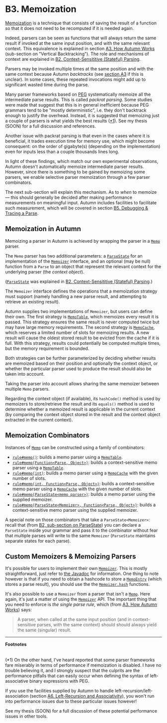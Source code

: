 # B3. Memoization

[Memoization] is a technique that consists of saving the result of a function so that it does not
need to be recomputed if it is needed again.

Indeed, parsers can be seen as functions that will always return the same result if invoked at the
same input position, and with the same relevant context. This equivalence is explained in section
[A3. How Autumn Works] (sub-section on "Vertical Backtracking"). The role and mechanisms of context
are explained in [B2. Context-Sensititive (Stateful) Parsing].

Parsers may be invoked multiple times at the same position and with the same context because Autumn
*backtracks* (see [section A3] if this is unclear). In some cases, these repeated invocations might
add up to significant wasted time during the parse.

Many parser frameworks based on [PEG] systematically memoize all the intermediate parse results.
This is called *packrat parsing*. Some studies were made that suggest that this is in general
inefficient because PEG grammars tend to be "mostly deterministic", i.e. they don't backtrack enough
to justify the overhead. Instead, it is suggested that memoizing just a couple of parsers is what
yields the best results ([*1]). See my thesis (SOON) for a full discussion and references.

Another issue with packrat parsing is that even in the cases where it is beneficial, it trades
execution time for memory use, which might become consequent: on the order of gigabyte(s) (depending
on the implementation) even for inputs less than a couple thousands lines long.

In light of these findings, which match our own experimental observations, Autumn doesn't
automatically memoize intermediate parser results. However, since there is something to be gained by
memoizing some parsers, we enable selective parser memoization through a few parser combinators.

The next sub-section will explain this mechanism. As to *when* to memoize — this should generally
be decided after making performance measurements on meaningful input. Autumn includes facilities
to facilitate such measurement, which will be covered in section [B5. Debugging & Tracing a Parse].

[Memoization]: https://en.wikipedia.org/wiki/Memoization
[section A3]: A3-how-autumn-works.md
[A3. How Autumn Works]: A3-how-autumn-works.md#vertical-backtracking
[B2. Context-Sensititive (Stateful) Parsing]: B2-context-sensitive-parsing.md
[PEG]: https://en.wikipedia.org/wiki/Parsing_expression_grammar
[B5. Debugging & Tracing a Parse]: B5-debugging-tracing.md

## Memoization in Autumn

Memoizing a parser in Autumn is achieved by wrapping the parser in a [`Memo`] parser.

The `Memo` parser has two additional parameters: a [`ParseState`] for an implementation of the
[`Memoizer`] interface, and an optional (may be null) function from a `Parse` to an object that
represent the relevant context for the underlying parser (the *context object*).

([`ParseState`] was explained in [B2. Context-Sensititive (Stateful) Parsing][B2-parse].)

The `Memoizer` interface defines the operations that a memoization strategy must support (namely
handling a new parse result, and attempting to retrieve an existing result).

Autumn supplies two implementations of `Memoizer`, but users can define their own. The first
strategy is [`MemoTable`], which memoizes every result it is passed. This strategy ensures the same
result is never computed twice but may have large memory requirements. The second strategy is
[`MemoCache`], which reserves a limited number of slots for memoizing results. A new result will
cause the oldest stored result to be evicted from the cache if it is full. With this strategy,
results could potentially be computed multiple times, but the memory requirement is bounded.

Both strategies can be further parameterized by deciding whether results are memoized based on their
position and optionally the context object, or whether the particular parser used to produce the
result should also be taken into account.

Taking the parser into account allows sharing the same memoizer between multiple `Memo` parsers.

Regarding the context object (if available), its `hashCode()` method is used by memoizers to
store/retrieve the result and its `equals()` method is used to determine whether a memoized result
is applicable in the current context (by comparing the context object stored in the result and the
context object extracted in the current context). 

[`Memo`]: https://javadoc.jitpack.io/com/github/norswap/autumn4/-SNAPSHOT/javadoc/norswap/autumn/parsers/Memo.html
[`Memoizer`]: https://javadoc.jitpack.io/com/github/norswap/autumn4/-SNAPSHOT/javadoc/norswap/autumn/memo/Memoizer.html
[`MemoTable`]: https://javadoc.jitpack.io/com/github/norswap/autumn4/-SNAPSHOT/javadoc/norswap/autumn/memo/MemoTable.html
[`MemoCache`]: https://javadoc.jitpack.io/com/github/norswap/autumn4/-SNAPSHOT/javadoc/norswap/autumn/memo/MemoCache.html
[`ParseState`]: https://javadoc.jitpack.io/com/github/norswap/autumn4/-SNAPSHOT/javadoc/norswap/autumn/ParseState.html
[B2-parse]: B2-context-sensitive-parsing.md#parse-state

## Memoization Combinators

Instances of [`Memo`] can be constructed using a family of combinators:

- [`rule#memo()`]: builds a memo parser using a [`MemoTable`].
- [`rule#memo(Function<Parse, Object>)`]: builds a context-sensitive memo parser using a [`MemoTable`].
- [`rule#memo(int)`]: builds a memo parser using a [`MemoCache`] with the given number of slots.
- [`rule#memo(int, Function<Parse, Object>)`]:
  builds a context-sensitive memo parser using a [`MemoCache`] with the given number of slots.
- [`rule#memo(ParseState<memo parser>)`]: builds a memo parser using the supplied memoizer.
- [`rule#memo(ParseState<Memoizer>, Function<Parse, Object>)`]: builds a context-sensitive memo
  parser using the supplied memoizer.

A special note on those combinators that take a `ParseState<Memoizer>`: recall that (from [B2,
sub-section on ParseState][B2-parse]) you can declare a `ParseState` inside your grammar and pass it
to the combinator without fear that multiple parses will write to the same `Memoizer` (`ParseState`
maintains separate states for each parse).
  
[`rule#memo()`]: https://javadoc.jitpack.io/com/github/norswap/autumn4/-SNAPSHOT/javadoc/norswap/autumn/DSL.rule.html#memo--
[`rule#memo(Function<Parse, Object>)`]: https://javadoc.jitpack.io/com/github/norswap/autumn4/-SNAPSHOT/javadoc/norswap/autumn/DSL.rule.html#memo-java.util.function.Function-
[`rule#memo(int)`]: https://javadoc.jitpack.io/com/github/norswap/autumn4/-SNAPSHOT/javadoc/norswap/autumn/DSL.rule.html#memo-int-
[`rule#memo(int, Function<Parse, Object>)`]: https://javadoc.jitpack.io/com/github/norswap/autumn4/-SNAPSHOT/javadoc/norswap/autumn/DSL.rule.html#memo-int-java.util.function.Function-
[`rule#memo(ParseState<memo parser>)`]: https://javadoc.jitpack.io/com/github/norswap/autumn4/-SNAPSHOT/javadoc/norswap/autumn/DSL.rule.html#memo-norswap.autumn.ParseState-
[`rule#memo(ParseState<Memoizer>, Function<Parse, Object>)`]: https://javadoc.jitpack.io/com/github/norswap/autumn4/-SNAPSHOT/javadoc/norswap/autumn/DSL.rule.html#memo-norswap.autumn.ParseState-
[B2-parse]: B2-context-sensitive-parsing.md#parse-state

## Custom Memoizers & Memoizing Parsers

It's possible for users to implement their own [`Memoizer`]. This is mostly straightforward, just
refer to [the Javadoc][`Memoizer`] for information. One thing to note however is that if you need
to obtain a hashcode to store a [`MemoEntry`] (which stores a parse result), you should use the
the [`Memoizer.hash`] functions.

It's also possible to use a `Memoizer` from a parser that isn't a [`Memo`]. Here again, it's just
a matter of using the [`Memoizer`] API. The important thing that you need to enforce is *the single
parse rule*, which (from [A3. How Autumn Works]) says:

> A parser, when called at the same input position (and in context-sensitive parses, with the same
> context) should should always yield the same (singular) result.

[`Memoizer.hash`]: https://javadoc.jitpack.io/com/github/norswap/autumn4/-SNAPSHOT/javadoc/norswap/autumn/memo/Memoizer.html#hash-boolean-norswap.autumn.parsers.MemoEntry-
[`MemoEntry`]: https://javadoc.jitpack.io/com/github/norswap/autumn4/-SNAPSHOT/javadoc/norswap/autumn/memo/MemoEntry.html
[A3. How Autumn Works]: A3-how-autumn-works.md

----
**Footnotes**

[*1]: #footnote1 
<h6 id="footnote1" display=none;></h6>

(*1) On the other hand, I've heard reported that some parser frameworks fare miserably in terms of
performance if memoization is disabled. I have no trouble believing it, and I strongly suspect that
the culprits are the performance pitfalls that can easily occur when defining the syntax of
left-associative binary expressions with PEG.

If you use the facilities supplied by Autumn to handle left-recursion/left-association (section [A6.
Left-Recursion and Associativity]), you won't run into performance issues due to these particular
issues however!

See my thesis (SOON) for a full discussion of these potential performance issues in other tools.

[A6. Left-Recursion and Associativity]: A6-left-recursion-associativity.md